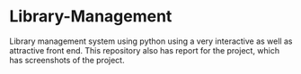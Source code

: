 # Library-Management
Library management system using python using a very interactive as well as attractive front end. This repository also has report for the project, which has screenshots of the project.
